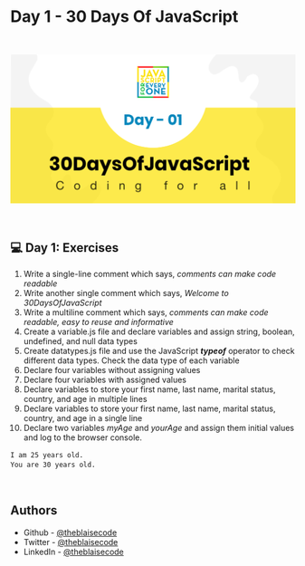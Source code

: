 # Day 1 - 30 Days Of JavaScript

<br/>


![30days of js](https://github.com/Asabeneh/30-Days-Of-JavaScript/blob/master/images/day_1_1.png)

<br/>

## 💻 Day 1: Exercises

1. Write a single-line comment which says, _comments can make code readable_
2. Write another single comment which says, _Welcome to 30DaysOfJavaScript_
3. Write a multiline comment which says, _comments can make code readable, easy to reuse_ _and informative_
4. Create a variable.js file and declare variables and assign string, boolean, undefined, and null data types
5. Create datatypes.js file and use the JavaScript **_typeof_** operator to check different data types. Check the data type of each variable
6. Declare four variables without assigning values
7. Declare four variables with assigned values
8. Declare variables to store your first name, last name, marital status, country, and age in multiple lines
9. Declare variables to store your first name, last name, marital status, country, and age in a single line
10. Declare two variables _myAge_ and _yourAge_ and assign them initial values and log to the browser console.

```sh
I am 25 years old.
You are 30 years old.
```

<br/>

## Authors

- Github - [@theblaisecode](https://github.com/theblaisecode)
- Twitter - [@theblaisecode](https://twitter.com/theblaisecode)
- LinkedIn - [@theblaisecode](https://www.linkedin.com/in/theblaisecode)
